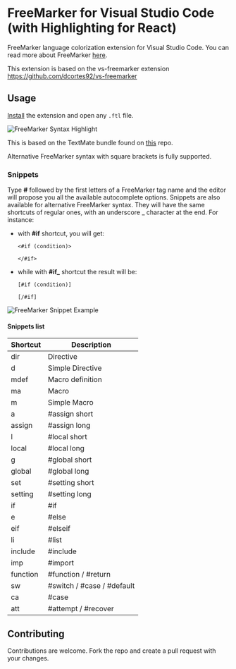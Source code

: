 # FreeMarker for Visual Studio Code (with Highlighting for React)

FreeMarker language colorization extension for Visual Studio Code. You can read more about FreeMarker [here](http://freemarker.incubator.apache.org/).

This extension is based on the vs-freemarker extension https://github.com/dcortes92/vs-freemarker

## Usage

[Install](https://marketplace.visualstudio.com/items?itemName=sadfghjkljhgfdews.freemarker-react) the extension and open any `.ftl` file.

![FreeMarker Syntax Highlight](/images/vscode-freemarker-syntax.png 'FreeMarker Syntax Hightlight')

This is based on the TextMate bundle found on [this](https://github.com/bburbach/textmate-freemarker-bundle) repo.

Alternative FreeMarker syntax with square brackets is fully supported.

### Snippets

Type **#** followed by the first letters of a FreeMarker tag name and the editor will propose you all the available autocomplete options. Snippets are also available for alternative FreeMarker syntax. They will have the same shortcuts of regular ones, with an underscore \_ character at the end. For instance:

- with **#if** shortcut, you will get:

  ```
  <#if (condition)>

  </#if>
  ```

- while with **#if\_** shortcut the result will be:

  ```
  [#if (condition)]

  [/#if]
  ```

![FreeMarker Snippet Example](/images/vs-freemarker-snippet-example.gif 'FreeMarker Snippet Example')

#### Snippets list

| Shortcut | Description                |
| -------- | -------------------------- |
| dir      | Directive                  |
| d        | Simple Directive           |
| mdef     | Macro definition           |
| ma       | Macro                      |
| m        | Simple Macro               |
| a        | #assign short              |
| assign   | #assign long               |
| l        | #local short               |
| local    | #local long                |
| g        | #global short              |
| global   | #global long               |
| set      | #setting short             |
| setting  | #setting long              |
| if       | #if                        |
| e        | #else                      |
| eif      | #elseif                    |
| li       | #list                      |
| include  | #include                   |
| imp      | #import                    |
| function | #function / #return        |
| sw       | #switch / #case / #default |
| ca       | #case                      |
| att      | #attempt / #recover        |

## Contributing

Contributions are welcome. Fork the repo and create a pull request with your changes.

